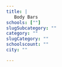 ```yaml
---
title: |
   Body Bars
schools: [""]
slugSubcategory: ""
category: ""
slugCategory: ""
schoolscount: ""
city: ""

---
```


